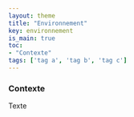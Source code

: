 ```yaml
---
layout: theme
title: "Environnement"
key: environnement
is_main: true
toc:
- "Contexte"
tags: ['tag a', 'tag b', 'tag c']
---
```


### Contexte

Texte